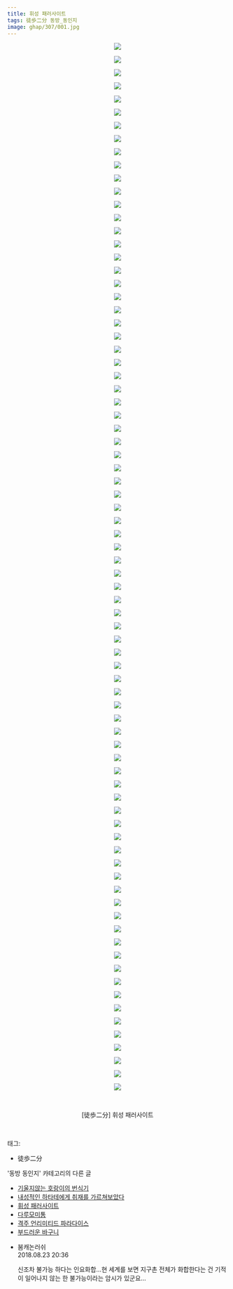 ```yaml
---
title: 휘성 패러사이트
tags: 徒歩二分 동방_동인지
image: ghap/307/001.jpg
---
```

<div class="article">
<p style="text-align: center; clear: none; float: none;"><img src="{{ site.nasurl }}/ghap/307/001.jpg"/></p>
<p style="text-align: center; clear: none; float: none;"><img src="{{ site.nasurl }}/ghap/307/002.jpg"/></p>
<p style="text-align: center; clear: none; float: none;"><img src="{{ site.nasurl }}/ghap/307/003.jpg"/></p>
<p style="text-align: center; clear: none; float: none;"><img src="{{ site.nasurl }}/ghap/307/004.jpg"/></p>
<p style="text-align: center; clear: none; float: none;"><img src="{{ site.nasurl }}/ghap/307/005.jpg"/></p>
<p style="text-align: center; clear: none; float: none;"><img src="{{ site.nasurl }}/ghap/307/006.jpg"/></p>
<p style="text-align: center; clear: none; float: none;"><img src="{{ site.nasurl }}/ghap/307/007.jpg"/></p>
<p style="text-align: center; clear: none; float: none;"><img src="{{ site.nasurl }}/ghap/307/008.jpg"/></p>
<p style="text-align: center; clear: none; float: none;"><img src="{{ site.nasurl }}/ghap/307/009.jpg"/></p>
<p style="text-align: center; clear: none; float: none;"><img src="{{ site.nasurl }}/ghap/307/010.jpg"/></p>
<p style="text-align: center; clear: none; float: none;"><img src="{{ site.nasurl }}/ghap/307/011.jpg"/></p>
<p style="text-align: center; clear: none; float: none;"><img src="{{ site.nasurl }}/ghap/307/012.jpg"/></p>
<p style="text-align: center; clear: none; float: none;"><img src="{{ site.nasurl }}/ghap/307/013.jpg"/></p>
<p style="text-align: center; clear: none; float: none;"><img src="{{ site.nasurl }}/ghap/307/014.jpg"/></p>
<p style="text-align: center; clear: none; float: none;"><img src="{{ site.nasurl }}/ghap/307/015.jpg"/></p>
<p style="text-align: center; clear: none; float: none;"><img src="{{ site.nasurl }}/ghap/307/016.jpg"/></p>
<p style="text-align: center; clear: none; float: none;"><img src="{{ site.nasurl }}/ghap/307/017.jpg"/></p>
<p style="text-align: center; clear: none; float: none;"><img src="{{ site.nasurl }}/ghap/307/018.jpg"/></p>
<p style="text-align: center; clear: none; float: none;"><img src="{{ site.nasurl }}/ghap/307/019.jpg"/></p>
<p style="text-align: center; clear: none; float: none;"><img src="{{ site.nasurl }}/ghap/307/020.jpg"/></p>
<p style="text-align: center; clear: none; float: none;"><img src="{{ site.nasurl }}/ghap/307/021.jpg"/></p>
<p style="text-align: center; clear: none; float: none;"><img src="{{ site.nasurl }}/ghap/307/022.jpg"/></p>
<p style="text-align: center; clear: none; float: none;"><img src="{{ site.nasurl }}/ghap/307/023.jpg"/></p>
<p style="text-align: center; clear: none; float: none;"><img src="{{ site.nasurl }}/ghap/307/024.jpg"/></p>
<p style="text-align: center; clear: none; float: none;"><img src="{{ site.nasurl }}/ghap/307/025.jpg"/></p>
<p style="text-align: center; clear: none; float: none;"><img src="{{ site.nasurl }}/ghap/307/026.jpg"/></p>
<p style="text-align: center; clear: none; float: none;"><img src="{{ site.nasurl }}/ghap/307/027.jpg"/></p>
<p style="text-align: center; clear: none; float: none;"><img src="{{ site.nasurl }}/ghap/307/028.jpg"/></p>
<p style="text-align: center; clear: none; float: none;"><img src="{{ site.nasurl }}/ghap/307/029.jpg"/></p>
<p style="text-align: center; clear: none; float: none;"><img src="{{ site.nasurl }}/ghap/307/030.jpg"/></p>
<p style="text-align: center; clear: none; float: none;"><img src="{{ site.nasurl }}/ghap/307/031.jpg"/></p>
<p style="text-align: center; clear: none; float: none;"><img src="{{ site.nasurl }}/ghap/307/032.jpg"/></p>
<p style="text-align: center; clear: none; float: none;"><img src="{{ site.nasurl }}/ghap/307/033.jpg"/></p>
<p style="text-align: center; clear: none; float: none;"><img src="{{ site.nasurl }}/ghap/307/034.jpg"/></p>
<p style="text-align: center; clear: none; float: none;"><img src="{{ site.nasurl }}/ghap/307/035.jpg"/></p>
<p style="text-align: center; clear: none; float: none;"><img src="{{ site.nasurl }}/ghap/307/036.jpg"/></p>
<p style="text-align: center; clear: none; float: none;"><img src="{{ site.nasurl }}/ghap/307/037.jpg"/></p>
<p style="text-align: center; clear: none; float: none;"><img src="{{ site.nasurl }}/ghap/307/038.jpg"/></p>
<p style="text-align: center; clear: none; float: none;"><img src="{{ site.nasurl }}/ghap/307/039.jpg"/></p>
<p style="text-align: center; clear: none; float: none;"><img src="{{ site.nasurl }}/ghap/307/040.jpg"/></p>
<p style="text-align: center; clear: none; float: none;"><img src="{{ site.nasurl }}/ghap/307/041.jpg"/></p>
<p style="text-align: center; clear: none; float: none;"><img src="{{ site.nasurl }}/ghap/307/042.jpg"/></p>
<p style="text-align: center; clear: none; float: none;"><img src="{{ site.nasurl }}/ghap/307/043.jpg"/></p>
<p style="text-align: center; clear: none; float: none;"><img src="{{ site.nasurl }}/ghap/307/044.jpg"/></p>
<p style="text-align: center; clear: none; float: none;"><img src="{{ site.nasurl }}/ghap/307/045.jpg"/></p>
<p style="text-align: center; clear: none; float: none;"><img src="{{ site.nasurl }}/ghap/307/046.jpg"/></p>
<p style="text-align: center; clear: none; float: none;"><img src="{{ site.nasurl }}/ghap/307/047.jpg"/></p>
<p style="text-align: center; clear: none; float: none;"><img src="{{ site.nasurl }}/ghap/307/048.jpg"/></p>
<p style="text-align: center; clear: none; float: none;"><img src="{{ site.nasurl }}/ghap/307/049.jpg"/></p>
<p style="text-align: center; clear: none; float: none;"><img src="{{ site.nasurl }}/ghap/307/050.jpg"/></p>
<p style="text-align: center; clear: none; float: none;"><img src="{{ site.nasurl }}/ghap/307/051.jpg"/></p>
<p style="text-align: center; clear: none; float: none;"><img src="{{ site.nasurl }}/ghap/307/052.jpg"/></p>
<p style="text-align: center; clear: none; float: none;"><img src="{{ site.nasurl }}/ghap/307/053.jpg"/></p>
<p style="text-align: center; clear: none; float: none;"><img src="{{ site.nasurl }}/ghap/307/054.jpg"/></p>
<p style="text-align: center; clear: none; float: none;"><img src="{{ site.nasurl }}/ghap/307/055.jpg"/></p>
<p style="text-align: center; clear: none; float: none;"><img src="{{ site.nasurl }}/ghap/307/056.jpg"/></p>
<p style="text-align: center; clear: none; float: none;"><img src="{{ site.nasurl }}/ghap/307/057.jpg"/></p>
<p style="text-align: center; clear: none; float: none;"><img src="{{ site.nasurl }}/ghap/307/058.jpg"/></p>
<p style="text-align: center; clear: none; float: none;"><img src="{{ site.nasurl }}/ghap/307/059.jpg"/></p>
<p style="text-align: center; clear: none; float: none;"><img src="{{ site.nasurl }}/ghap/307/060.jpg"/></p>
<p style="text-align: center; clear: none; float: none;"><img src="{{ site.nasurl }}/ghap/307/061.jpg"/></p>
<p style="text-align: center; clear: none; float: none;"><img src="{{ site.nasurl }}/ghap/307/062.jpg"/></p>
<p style="text-align: center; clear: none; float: none;"><img src="{{ site.nasurl }}/ghap/307/063.jpg"/></p>
<p style="text-align: center; clear: none; float: none;"><img src="{{ site.nasurl }}/ghap/307/064.jpg"/></p>
<p style="text-align: center; clear: none; float: none;"><img src="{{ site.nasurl }}/ghap/307/065.jpg"/></p>
<p style="text-align: center; clear: none; float: none;"><img src="{{ site.nasurl }}/ghap/307/066.jpg"/></p>
<p style="text-align: center; clear: none; float: none;"><img src="{{ site.nasurl }}/ghap/307/067.jpg"/></p>
<p style="text-align: center; clear: none; float: none;"><img src="{{ site.nasurl }}/ghap/307/068.jpg"/></p>
<p style="text-align: center; clear: none; float: none;"><img src="{{ site.nasurl }}/ghap/307/069.jpg"/></p>
<p style="text-align: center; clear: none; float: none;"><img src="{{ site.nasurl }}/ghap/307/070.jpg"/></p>
<p style="text-align: center; clear: none; float: none;"><img src="{{ site.nasurl }}/ghap/307/071.jpg"/></p>
<p style="text-align: center; clear: none; float: none;"><img src="{{ site.nasurl }}/ghap/307/072.jpg"/></p>
<p style="text-align: center; clear: none; float: none;"><img src="{{ site.nasurl }}/ghap/307/073.jpg"/></p>
<p style="text-align: center; clear: none; float: none;"><img src="{{ site.nasurl }}/ghap/307/074.jpg"/></p>
<p style="text-align: center; clear: none; float: none;"><img src="{{ site.nasurl }}/ghap/307/075.jpg"/></p>
<p style="text-align: center; clear: none; float: none;"><img src="{{ site.nasurl }}/ghap/307/076.jpg"/></p>
<p style="text-align: center; clear: none; float: none;"><img src="{{ site.nasurl }}/ghap/307/077.jpg"/></p>
<p style="text-align: center; clear: none; float: none;"><img src="{{ site.nasurl }}/ghap/307/078.jpg"/></p>
<p style="text-align: center; clear: none; float: none;"><img src="{{ site.nasurl }}/ghap/307/079.jpg"/></p>
<p style="text-align: center; clear: none; float: none;"><img src="{{ site.nasurl }}/ghap/307/080.jpg"/></p>
<p style="text-align: center; clear: none; float: none;"><br/></p>
<p style="text-align: center; clear: none; float: none;">[徒歩二分] 휘성 패러사이트</p>
<p><br/></p>
</div><div class="tagTrail">
<p>태그: </p>
<ul>
<li>徒歩二分</li>
</ul>
</div><div class="another">
<p>'동방 동인지' 카테고리의 다른 글</p>
<ul>
<li><a href="/2016-06-20-ghap_309">기울지않는 호랑이의 번식기</a></li>
<li><a href="/2016-06-20-ghap_308">내성적인 하타테에게 취재를 가르쳐보았다</a></li>
<li><a href="/2016-06-20-ghap_307">휘성 패러사이트</a></li>
<li><a href="/2016-06-20-ghap_306">다루모미통</a></li>
<li><a href="/2016-06-20-ghap_302">격주 언리미티드 파라다이스</a></li>
<li><a href="/2016-06-20-ghap_301">부드러운 바구니</a></li>
</ul>
</div><div class="cb_module cb_fluid">
<div class="cb_wrt cb_profile">
<div class="comment">
<ul>
<li class="cb_thumb_off" id="comment15315825">
<div class="cb_comment_area">
<div class="cb_info_area">
<div class="cb_section">
<span class="cb_nick_name">붐캐논러쉬</span>
</div>
<div class="cb_section">
<span class="cb_date">2018.08.23 20:36 </span>
</div>
</div>
<div class="cb_dsc_comment">
<p class="cb_dsc">
											신조차 불가능 하다는 인요화합...현 세계를 보면 지구촌 전체가 화합한다는 건 기적이  일어나지  않는 한 불가능이라는 암시가 있군요...
										</p>
</div>
</div></li>
</ul>
</div>
</div><!-- commentList close -->
</div>
